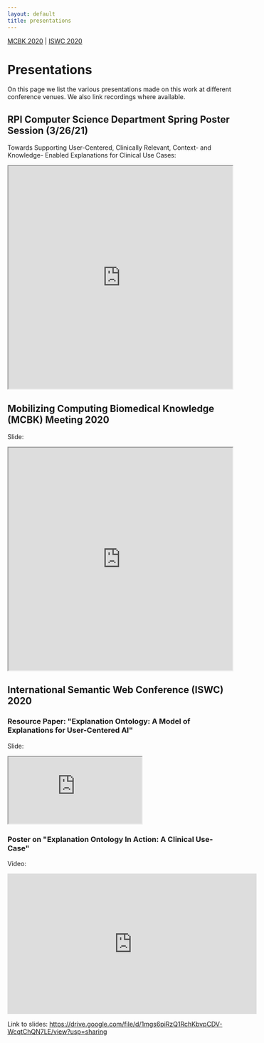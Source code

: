 ```yaml
---
layout: default
title: presentations
---
```

[MCBK 2020](#mcbk) | [ISWC 2020](#iswc) 

<h1>Presentations</h1>

On this page we list the various presentations made on this work at different conference venues. We also link recordings where available. 


<h2 id="mcbk">RPI Computer Science Department Spring Poster Session (3/26/21)</h2>
<p>Towards Supporting User-Centered, Clinically Relevant, Context- and Knowledge- Enabled Explanations for Clinical Use Cases:</p>
<iframe src="https://drive.google.com/file/d/11EYBpTHKSKGtYbPcFKMzmtGzq2DSAsWZ/preview" style="width:100%; height: 500px"></iframe>

<h2 id="mcbk">Mobilizing Computing Biomedical Knowledge (MCBK) Meeting 2020</h2>
<p>Slide:</p>
<iframe src="https://drive.google.com/file/d/1FutUYgFMYoxHnH-hNcqXnMj7GhE8T8as/preview" style="width:100%; height: 500px"></iframe>



<h2 id="iswc">International Semantic Web Conference (ISWC) 2020</h2>
<h3>Resource Paper: "Explanation Ontology: A Model of Explanations for User-Centered AI"</h3>
<!-- <p>Video:</p>
<iframe src="https://drive.google.com/file/d/1WigmXnmxyuGmWNyMOxlzVe7RT48Nkmsb/preview" frameborder="0" width="960" height="569"></iframe> 
Link to slides: <a href="https://drive.google.com/file/d/1gCjdqguDVTi1z3iKDE-s60I0GYSFgAlA/view?usp=sharing">https://drive.google.com/file/d/1gCjdqguDVTi1z3iKDE-s60I0GYSFgAlA/view?usp=sharing</a>
-->
<p>Slide:</p>
<iframe src="https://drive.google.com/file/d/1gCjdqguDVTi1z3iKDE-s60I0GYSFgAlA/preview">https://drive.google.com/file/d/1gCjdqguDVTi1z3iKDE-s60I0GYSFgAlA/view" style="width:100%; height: 500px"></iframe>



<h3>Poster on "Explanation Ontology In Action: A Clinical Use-Case"</h3>

<p>Video:</p> 

<iframe width="560" height="315" src="https://www.youtube.com/embed/2m9FVYlavsM" frameborder="0" allow="accelerometer; autoplay; clipboard-write; encrypted-media; gyroscope; picture-in-picture" allowfullscreen></iframe>

Link to slides: <a href="https://drive.google.com/file/d/1mgs6piRzQ1RchKbvpCDV-WcqtChQN7LE/view?usp=sharing">https://drive.google.com/file/d/1mgs6piRzQ1RchKbvpCDV-WcqtChQN7LE/view?usp=sharing</a>


